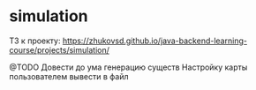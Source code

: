 # simulation

ТЗ к проекту: https://zhukovsd.github.io/java-backend-learning-course/projects/simulation/

@TODO 
Довести до ума генерацию существ
Настройку карты пользователем вывести в файл
